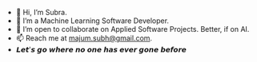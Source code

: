 - 👋 Hi, I’m Subra.
- 👀 I’m a Machine Learning Software Developer.
- 💞️ I’m open to collaborate on Applied Software Projects. Better, if on AI.
- 📫 Reach me at majum.subh@gmail.com.
- 𝙇𝙚𝙩'𝙨 𝙜𝙤 𝙬𝙝𝙚𝙧𝙚 𝙣𝙤 𝙤𝙣𝙚 𝙝𝙖𝙨 𝙚𝙫𝙚𝙧 𝙜𝙤𝙣𝙚 𝙗𝙚𝙛𝙤𝙧𝙚

<!---
sbhmajum369/sbhmajum369 is a ✨ special ✨ repository because its `README.md` (this file) appears on your GitHub profile.
You can click the Preview link to take a look at your changes.
--->
